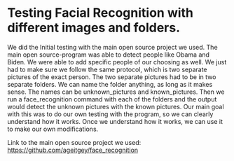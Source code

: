 # Testing Facial Recognition with different images and folders.
We did the Initial testing with the main open source project we used. The main open source-program was able to detect people like Obama and Biden. We were able to add specific people of our choosing as well. We just had to make sure we follow the same protocol, which is two separate pictures of the exact person. The two separate pictures had to be in two separate folders. We can name the folder anything, as long as it makes sense. The names can be unknown_pictures and known_pictures. Then we run a face_recognition command with each of the folders and the output would detect the unknown pictures with the known pictures. Our main goal with this was to do our own testing with the program, so we can clearly understand how it works. Once we understand how it works, we can use it to make our own modifications.

Link to the main open source project we used: https://github.com/ageitgey/face_recognition 
